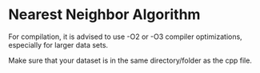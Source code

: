 # Nearest Neighbor Algorithm

For compilation, it is advised to use -O2 or -O3 compiler optimizations, especially for larger data sets.

Make sure that your dataset is in the same directory/folder as the cpp file.
